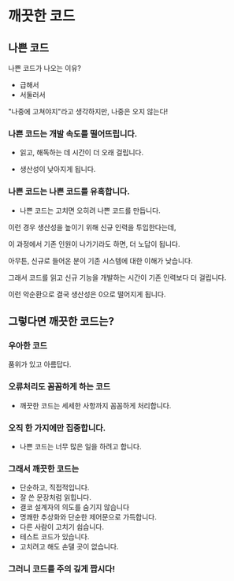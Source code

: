 # 깨끗한 코드

## 나쁜 코드

나쁜 코드가 나오는 이유?

- 급해서
- 서둘러서

"나중에 고쳐야지"라고 생각하지만, 나중은 오지 않는다!

### 나쁜 코드는 개발 속도를 떨어뜨립니다.

- 읽고, 해독하는 데 시간이 더 오래 걸립니다.

- 생산성이 낮아지게 됩니다.

### 나쁜 코드는 나쁜 코드를 유혹합니다.
- 나쁜 코드는 고치면 오히려 나쁜 코드를 만듭니다.

이런 경우 생산성을 높이기 위해 신규 인력을 투입한다는데,

이 과정에서 기존 인원이 나가기라도 하면, 더 노답이 됩니다.

아무튼, 신규로 들어온 분이 기존 시스템에 대한 이해가 낮습니다. 

그래서 코드를 읽고 신규 기능을 개발하는 시간이 기존 인력보다 더 걸립니다.

이런 악순환으로 결국 생산성은 0으로 떨어지게 됩니다. 

## 그렇다면 깨끗한 코드는?

### 우아한 코드

품위가 있고 아름답다.

### 오류처리도 꼼꼼하게 하는 코드

- 깨끗한 코드는 세세한 사항까지 꼼꼼하게 처리합니다.

### 오직 한 가지에만 집중합니다.

- 나쁜 코드는 너무 많은 일을 하려고 합니다.

### 그래서 깨끗한 코드는
- 단순하고, 직접적입니다.
- 잘 쓴 문장처럼 읽힙니다.
- 결코 설계자의 의도를 숨기지 않습니다
- 명쾌한 추상화와 단순한 제어문으로 가득합니다.
- 다른 사람이 고치기 쉽습니다.
- 테스트 코드가 있습니다.
- 고치려고 해도 손댈 곳이 없습니다.

### 그러니 코드를 주의 깊게 짭시다!
